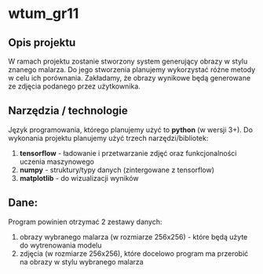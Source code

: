 # wtum_gr11
## Opis projektu
W ramach projektu zostanie stworzony system generujący obrazy w stylu znanego malarza. Do jego stworzenia planujemy wykorzystać różne metody w celu ich porównania. Zakładamy, że obrazy wynikowe będą generowane ze zdjęcia podanego przez użytkownika.

## Narzędzia / technologie

Język programowania, którego planujemy użyć to **python** (w wersji 3+). Do wykonania projektu planujemy użyć trzech narzędzi/bibliotek:

1. **tensorflow** - ładowanie i przetwarzanie zdjęć oraz funkcjonalności uczenia maszynowego
2. **numpy** - struktury/typy danych (zintergowane z tensorflow)
3. **matplotlib** - do wizualizacji wyników

## Dane:
Program powinien otrzymać 2 zestawy danych:
1. obrazy wybranego malarza (w rozmiarze 256x256) - które będą użyte do wytrenowania modelu
2. zdjęcia (w rozmiarze 256x256), które docelowo program ma przerobić na obrazy w stylu wybranego malarza
